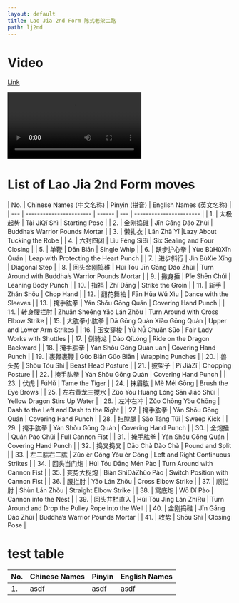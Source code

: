 ```yaml
---
layout: default
title: Lao Jia 2nd Form 陈式老架二路
path: lj2nd
---
```


# Video

[Link](https://s3-ap-southeast-2.amazonaws.com/video.sergeishutov.com/TaiChi+2nd+Form.mp4)

  <video controls>
    <source src="https://s3-ap-southeast-2.amazonaws.com/video.sergeishutov.com/TaiChi+2nd+Form.mp4" type="video/mp4">
  </video>

# List of Lao Jia 2nd Form moves

| No. | Chinese Names (中文名称) | Pinyin (拼音) | English Names (英文名称) |
| --- | ----------------------- | ------ | --- | ----------------------- |
| 1.  | 太极起势  | Tài JíQǐ Shì | Starting Pose |
| 2.  | 金刚捣碓 | Jīn Gāng Dǎo Zhùi | Buddha’s Warrior Pounds Mortar |
| 3.  | 懒扎衣 | Lǎn Zhǎ Yī |Lazy About Tucking the Robe |
| 4.  | 六封四闭 | Lìu Fēng SìBì | Six Sealing and Four Closing |
| 5.  | 单鞭 | Dān Biān | Single Whip |
| 6.  | 跃步护心拳 | Yùe BùHùXīn Quán | Leap with Protecting the Heart Punch |
| 7.  | 进步斜行  | Jìn BùXíe Xíng | Diagonal Step |
| 8.  | 回头金刚捣碓 | Húi Tóu Jīn Gāng Dǎo Zhùi | Turn Around with Buddha’s Warrior Pounds Mortar |
| 9.  | 撇身捶 | Pǐe Shēn Chúi | Leaning Body Punch |
| 10. | 指裆 | Zhǐ Dāng | Strike the Groin |
| 11. | 斩手 | Zhǎn Shǒu | Chop Hand |
| 12. | 翻花舞袖 | Fān Hūa Wǔ Xìu | Dance with the Sleeves |
| 13. | 掩手肱拳 | Yán Shǒu Gōng Quán | Covering Hand Punch |
| 14. | 转身腰拦肘 | Zhuǎn Sheēng Yāo Lán Zhǒu | Turn Around with Cross Elbow Strike |
| 15. | 大肱拳小肱拳 | Dā Gōng Quán Xiǎo Gōng Quán | Upper and Lower Arm Strikes |
| 16. | 玉女穿梭 | Yǜ Nǚ Chuān Sūo | Fair Lady Works with Shuttles |
| 17. | 倒骑龙 | Dào QíLóng | Ride on the Dragon Backward |
| 18. | 掩手肱拳 | Yán Shǒu Gōng Quán uan | Covering Hand Punch |
| 19. | 裹鞭裹鞭 | Gǔo Biān Gǔo Biān | Wrapping Punches |
| 20. | 兽头势 | Shòu Tóu Shì | Beast Head Posture |
| 21. | 披架子 | Pī JiàZǐ | Chopping Posture |
| 22. | 掩手肱拳 | Yán Shǒu Gōng Quán | Covering Hand Punch |
| 23. | 伏虎 | FúHǔ | Tame the Tiger |
| 24. | 抹眉肱 | Mě Méi Gōng | Brush the Eye Brows |
| 25. | 左右黄龙三搅水 | Zǔo Yòu Huáng Lóng Sān Jiǎo Shǔi | Yellow Dragon Stirs Up Water |
| 26. | 左冲右冲 | Zǔo Chōng Yòu Chōng | Dash to the Left and Dash to the Right |
| 27. | 掩手肱拳 | Yán Shǒu Gōng Quán | Covering Hand Punch |
| 28. | 扫膛腿 | Sǎo Táng Tǔi | Sweep Kick |
| 29. | 掩手肱拳 | Yán Shǒu Gōng Quán | Covering Hand Punch |
| 30. | 全炮捶 | Quán Pào Chúi | Full Cannon Fist |
| 31. | 掩手肱拳 | Yán Shǒu Gōng Quán | Covering Hand Punch |
| 32. | 捣叉捣叉 | Dǎo Chà Dǎo Chà | Pound and Split |
| 33. | 左二肱右二肱 | Zǔo èr Gōng Yòu èr Gōng | Left and Right Continuous Strikes |
| 34. | 回头当门炮 | Húi Tóu Dāng Mén Pào | Turn Around with Cannon Fist |
| 35. | 变势大捉炮 | Biàn ShìDàZhùo Pào | Switch Position with Cannon Fist |
| 36. | 腰拦肘 | Yāo Lán Zhǒu |  Cross Elbow Strike |
| 37. | 顺拦肘 | Shùn Lán Zhǒu | Straight Elbow Strike |
| 38. | 窝底炮 | Wō Dǐ Pào | Cannon into the Nest |
| 39. | 回头井栏直入 | Húi Tóu Jǐng Lán ZhíRù | Turn Around and Drop the Pulley Rope into the Well |
| 40. | 金刚捣碓 | Jīn Gāng Dǎo Zhùi | Buddha’s Warrior Pounds Mortar |
| 41. | 收势 | Shōu Shì | Closing Pose |


# test table

| No. | Chinese Names  | Pinyin | English Names |
| --- | -------------- | ------ | ------------- | 
| 1.  | asdf | asdf | asdf |

